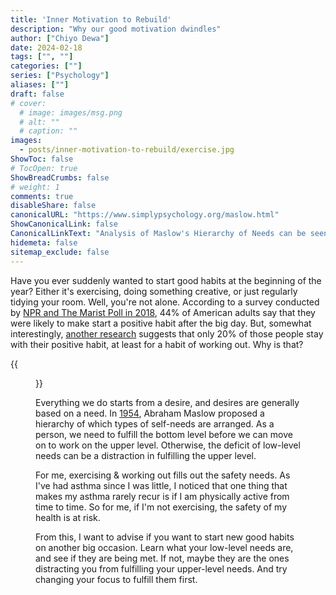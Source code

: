 ```yaml
---
title: 'Inner Motivation to Rebuild'
description: "Why our good motivation dwindles"
author: ["Chiyo Dewa"]
date: 2024-02-18
tags: ["", ""]
categories: [""]
series: ["Psychology"]
aliases: [""]
draft: false
# cover:
  # image: images/msg.png
  # alt: ""
  # caption: ""
images:
  - posts/inner-motivation-to-rebuild/exercise.jpg
ShowToc: false
# TocOpen: true
ShowBreadCrumbs: false
# weight: 1
comments: true
disableShare: false
canonicalURL: "https://www.simplypsychology.org/maslow.html"
ShowCanonicalLink: false
CanonicalLinkText: "Analysis of Maslow's Hierarchy of Needs can be seen at"
hidemeta: false
sitemap_exclude: false
---
```

Have you ever suddenly wanted to start good habits at the beginning of the year? Either it's exercising, doing something creative, or just regularly tidying your room. Well, you're not alone. According to a survey conducted by [NPR and The Marist Poll in 2018](http://maristpoll.marist.edu/wp-content/uploads/2018/12/NPR_PBS-NewsHour_Marist-Poll_USA-NOS-and-Tables_New-Years-Resolutions_1812061019-1.pdf#page=3 "Survey of New Years Resolution"), 44% of American adults say that they were likely to make start a positive habit after the big day. But, somewhat interestingly, [another research](https://noobgains.com/gym-membership-statistics/) suggests that only 20% of those people stay with their positive habit, at least for a habit of working out. Why is that?

{{<figure width=300 height=300 alt="Combat in Hades" class="floatright" src="https://chiyodewa74.github.io/posts/inner-motivation-to-rebuild/hierarchy-of-needs.jpg">}}

Everything we do starts from a desire, and desires are generally based on a need. In [1954](https://www.simplypsychology.org/maslow.html "Hierarchy of Needs Analysis"), Abraham Maslow proposed a hierarchy of which types of self-needs are arranged. As a person, we need to fulfill the bottom level before we can move on to work on the upper level. Otherwise, the deficit of low-level needs can be a distraction in fulfilling the upper level.

For me, exercising & working out fills out the safety needs. As I've had asthma since I was little, I noticed that one thing that makes my asthma rarely recur is if I am physically active from time to time. So for me, if I'm not exercising, the safety of my health is at risk.

From this, I want to advise if you want to start new good habits on another big occasion. Learn what your low-level needs are, and see if they are being met. If not, maybe they are the ones distracting you from fulfilling your upper-level needs. And try changing your focus to fulfill them first.